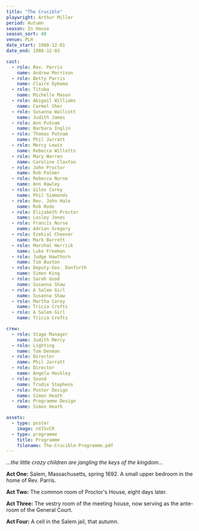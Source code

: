 ```yaml
---
title: "The Crucible"
playwright: Arthur Miller
period: Autumn
season: In House
season_sort: 40
venue: PLH
date_start: 1988-12-01
date_end: 1988-12-03

cast:
  - role: Rev. Parris
    name: Andrew Morrison
  - role: Betty Parris
    name: Claire Dykema
  - role: Tituba
    name: Michelle Mason
  - role: Abigail Williams
    name: Carmel Sher
  - role: Susanna Wallcott
    name: Judith James
  - role: Ann Putnam
    name: Barbara Inglin
  - role: Thomas Putnam
    name: Phil Jarratt
  - role: Mercy Lewis
    name: Rebecca Willetts
  - role: Mary Warren
    name: Caroline Claxton
  - role: John Proctor
    name: Rob Palmer
  - role: Rebecca Nurse
    name: Ann Hawley
  - role: Giles Corey
    name: Phil Simmonds
  - role: Rev. John Hale
    name: Rob Rode
  - role: Elizabeth Proctor
    name: Lesley Jones
  - role: Francis Nurse
    name: Adrian Gregory
  - role: Ezekial Cheever
    name: Mark Barrett
  - role: Marshal Herrick
    name: Luke Freeman
  - role: Judge Hawthorn
    name: Tim Buxton
  - role: Deputy-Gov. Danforth
    name: Simon King
  - role: Sarah Good
    name: Susanna Shaw
  - role: A Salem Girl
    name: Susanna Shaw
  - role: Martha Corey
    name: Tricia Crofts
  - role: A Salem Girl
    name: Tricia Crofts

crew:
  - role: Stage Manager
    name: Judith Mercy
  - role: Lighting
    name: Tom Denman
  - role: Director
    name: Phil Jarratt
  - role: Director
    name: Angela Hockley
  - role: Sound
    name: Trudie Stephens
  - role: Poster Design
    name: Simon Heath
  - role: Programme Design
    name: Simon Heath

assets:
  - type: poster
    image: nVJSvCR
  - type: programme
    title: Programme
    filename: The-Crucible-Programme.pdf
---
```


_…the little crazy children are jangling the keys of the kingdom…_

**Act One:** Salem, Massachusetts, spring 1692. A small upper bedroom in the home of Rev. Parris.

**Act Two:** The common room of Proctor's House, eight days later.

**Act Three:** The vestry room of the meeting house, now serving as the ante-room of the General Court.

**Act Four:** A cell in the Salem jail, that autumn.
